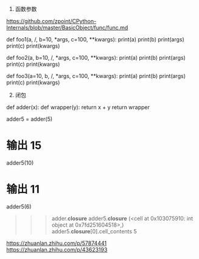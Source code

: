 1. 函数参数

https://github.com/zpoint/CPython-Internals/blob/master/BasicObject/func/func.md

def foo1(a, /, b=10, *args, c=100, **kwargs):
    print(a)
    print(b)
    print(args)
    print(c)
    print(kwargs)

def foo2(a, b=10, /, *args, c=100, **kwargs):
    print(a)
    print(b)
    print(args)
    print(c)
    print(kwargs)


def foo3(a=10, b, /, *args, c=100, **kwargs):
    print(a)
    print(b)
    print(args)
    print(c)
    print(kwargs)

2. 闭包

def adder(x):
    def wrapper(y):
        return x + y
    return wrapper

adder5 = adder(5)
# 输出 15
adder5(10)
# 输出 11
adder5(6)

>>> adder.__closure__
>>> adder5.__closure__
(<cell at 0x103075910: int object at 0x7fd251604518>,)
>>> adder5.__closure__[0].cell_contents
5


https://zhuanlan.zhihu.com/p/57874441
https://zhuanlan.zhihu.com/p/43623193
